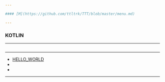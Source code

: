 ```yaml
---

#### [M](https://github.com/ttltrk/TTT/blob/master/menu.md)

---
```


### KOTLIN

---

```

```

---

* [HELLO_WORLD](https://github.com/ttltrk/TTT/tree/master/KOT/HELLO_WORLD/HELLO_WORLD.md)
* []()
* []()

---
